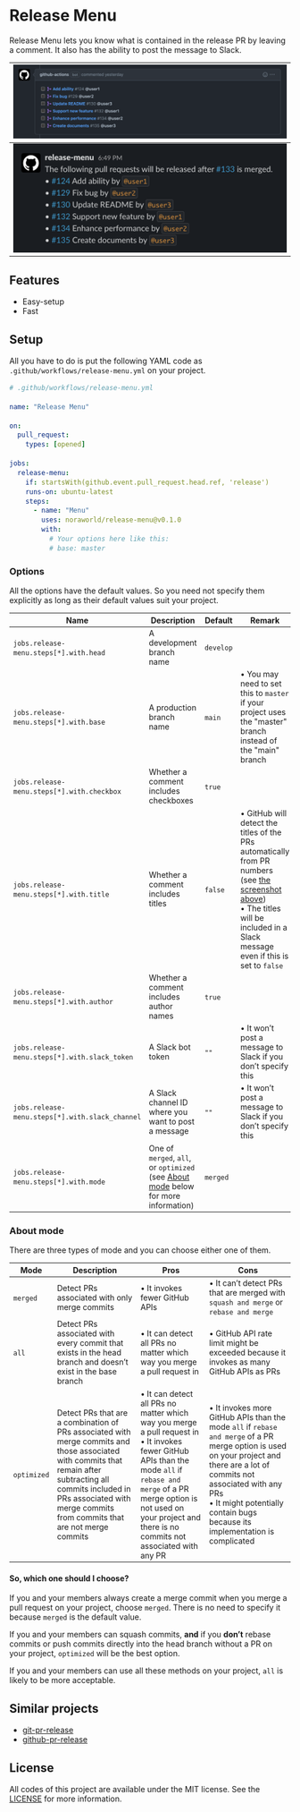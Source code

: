 # Release Menu
Release Menu lets you know what is contained in the release PR by leaving a comment. It also has the ability to post the message to Slack.

| ![GitHub comment](/screenshots/github_comment.png) |
| :------------------------------------------------: |
| ![GitHub comment](/screenshots/slack_message.png)  |



## Features
* Easy-setup
* Fast



## Setup
All you have to do is put the following YAML code as `.github/workflows/release-menu.yml` on your project.

```yml
# .github/workflows/release-menu.yml

name: "Release Menu"

on:
  pull_request:
    types: [opened]

jobs:
  release-menu:
    if: startsWith(github.event.pull_request.head.ref, 'release')
    runs-on: ubuntu-latest
    steps:
      - name: "Menu"
        uses: noraworld/release-menu@v0.1.0
        with:
          # Your options here like this:
          # base: master
```

### Options
All the options have the default values. So you need not specify them explicitly as long as their default values suit your project.

| Name                                            | Description                                                                                       | Default   | Remark                                                                                                                                                                                                 |
| ----------------------------------------------- | ------------------------------------------------------------------------------------------------- | --------- | ------------------------------------------------------------------------------------------------------------------------------------------------------------------------------------------------------ |
| `jobs.release-menu.steps[*].with.head`          | A development branch name                                                                         | `develop` |                                                                                                                                                                                                        |
| `jobs.release-menu.steps[*].with.base`          | A production branch name                                                                          | `main`    | • You may need to set this to `master` if your project uses the "master" branch instead of the "main" branch                                                                                           |
| `jobs.release-menu.steps[*].with.checkbox`      | Whether a comment includes checkboxes                                                             | `true`    |                                                                                                                                                                                                        |
| `jobs.release-menu.steps[*].with.title`         | Whether a comment includes titles                                                                 | `false`   | • GitHub will detect the titles of the PRs automatically from PR numbers (see [the screenshot above](release-menu))<br>• The titles will be included in a Slack message even if this is set to `false` |
| `jobs.release-menu.steps[*].with.author`        | Whether a comment includes author names                                                           | `true`    |                                                                                                                                                                                                        |
| `jobs.release-menu.steps[*].with.slack_token`   | A Slack bot token                                                                                 | `""`      | • It won’t post a message to Slack if you don’t specify this                                                                                                                                           |
| `jobs.release-menu.steps[*].with.slack_channel` | A Slack channel ID where you want to post a message                                               | `""`      | • It won’t post a message to Slack if you don’t specify this                                                                                                                                           |
| `jobs.release-menu.steps[*].with.mode`          | One of `merged`, `all`, or `optimized` (see [About mode](#about-mode) below for more information) | `merged`  |                                                                                                                                                                                                        |

### About mode
There are three types of mode and you can choose either one of them.

| Mode        | Description                                                                                                                                                                                                                              | Pros                                                                                                                                                                                                                                                    | Cons                                                                                                                                                                                                                                                             |
| ----------- | ---------------------------------------------------------------------------------------------------------------------------------------------------------------------------------------------------------------------------------------- | ------------------------------------------------------------------------------------------------------------------------------------------------------------------------------------------------------------------------------------------------------- | ---------------------------------------------------------------------------------------------------------------------------------------------------------------------------------------------------------------------------------------------------------------- |
| `merged`    | Detect PRs associated with only merge commits                                                                                                                                                                                            | • It invokes fewer GitHub APIs                                                                                                                                                                                                                          | • It can’t detect PRs that are merged with `squash and merge` or `rebase and merge`                                                                                                                                                                              |
| `all`       | Detect PRs associated with every commit that exists in the head branch and doesn’t exist in the base branch                                                                                                                              | • It can detect all PRs no matter which way you merge a pull request in                                                                                                                                                                                 | • GitHub API rate limit might be exceeded because it invokes as many GitHub APIs as PRs                                                                                                                                                                          |
| `optimized` | Detect PRs that are a combination of PRs associated with merge commits and those associated with commits that remain after subtracting all commits included in PRs associated with merge commits from commits that are not merge commits | • It can detect all PRs no matter which way you merge a pull request in<br>• It invokes fewer GitHub APIs than the mode `all` if `rebase and merge` of a PR merge option is not used on your project and there is no commits not associated with any PR | • It invokes more GitHub APIs than the mode `all` if `rebase and merge` of a PR merge option is used on your project and there are a lot of commits not associated with any PRs<br>• It might potentially contain bugs because its implementation is complicated |

#### So, which one should I choose?
If you and your members always create a merge commit when you merge a pull request on your project, choose `merged`. There is no need to specify it because `merged` is the default value.

If you and your members can squash commits, **and** if you **don’t** rebase commits or push commits directly into the head branch without a PR on your project, `optimized` will be the best option.

If you and your members can use all these methods on your project, `all` is likely to be more acceptable.



## Similar projects
* [git-pr-release](https://github.com/x-motemen/git-pr-release)
* [github-pr-release](https://github.com/uiur/github-pr-release)



## License
All codes of this project are available under the MIT license. See the [LICENSE](/LICENSE) for more information.
